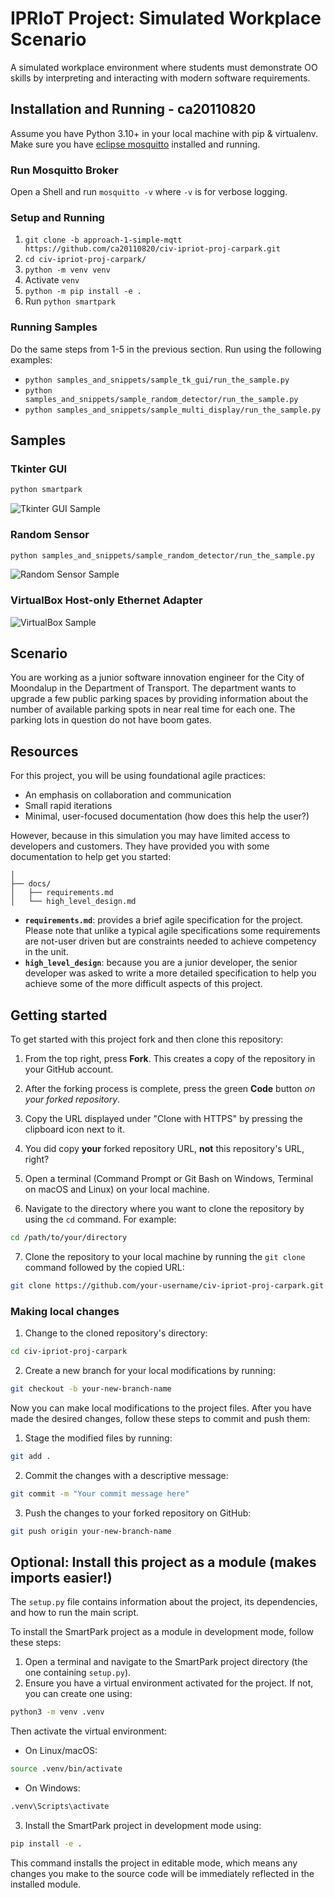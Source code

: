 # IPRIoT Project: Simulated Workplace Scenario

A simulated workplace environment where students must demonstrate OO skills by interpreting and interacting with modern software requirements.

## Installation and Running - ca20110820
Assume you have Python 3.10+ in your local machine with pip & virtualenv. Make sure you have 
[eclipse mosquitto](https://mosquitto.org/) installed and running.

### Run Mosquitto Broker
Open a Shell and run `mosquitto -v` where `-v` is for verbose logging.

### Setup and Running
1. `git clone -b approach-1-simple-mqtt https://github.com/ca20110820/civ-ipriot-proj-carpark.git`
2. `cd civ-ipriot-proj-carpark/`
3. `python -m venv venv`
4. Activate `venv`
5. `python -m pip install -e .`
6. Run `python smartpark`

### Running Samples
Do the same steps from 1-5 in the previous section. Run using the following
examples:
   - `python samples_and_snippets/sample_tk_gui/run_the_sample.py`
   - `python samples_and_snippets/sample_random_detector/run_the_sample.py`
   - `python samples_and_snippets/sample_multi_display/run_the_sample.py`

## Samples
### Tkinter GUI

```bash
python smartpark
```

![Tkinter GUI Sample](media/Smartpark-Sample.gif)

### Random Sensor

```bash
python samples_and_snippets/sample_random_detector/run_the_sample.py
```

![Random Sensor Sample](media/Random-Sensor.gif)

### VirtualBox Host-only Ethernet Adapter
![VirtualBox Sample](media/VirtualBox-Network.gif)

## Scenario

You are working as a junior software innovation engineer for the City of Moondalup in the Department of Transport. The department wants to upgrade a few public parking spaces by providing information about the number of available parking spots in near real time for each one. The parking lots in question do not have boom gates.

## Resources

For this project, you will be using foundational agile practices:

- An emphasis on collaboration and communication
- Small rapid iterations
- Minimal, user-focused documentation (how does this help the user?)

However, because in this simulation you may have limited access to developers and customers. They have provided you with some documentation to help get you started:

```text
│
├── docs/
│   ├── requirements.md
│   └── high_level_design.md
```

- **`requirements.md`**: provides a brief agile specification for the project. Please note that unlike a typical agile specifications some requirements are not-user driven but are constraints needed to achieve competency in the unit.
- **`high_level_design`**: because you are a junior developer, the senior developer was asked to write a more detailed specification to help you achieve some of the more difficult aspects of this project.

## Getting started

To get started with this project fork and then clone this repository:

1. From the top right, press **Fork**. This creates a copy of the repository in your GitHub account.

2. After the forking process is complete, press the green **Code** button *on your forked repository*.

3. Copy the URL displayed under "Clone with HTTPS" by pressing the clipboard icon next to it.

4. You did copy **your** forked repository URL, **not** this repository's URL, right?

5. Open a terminal (Command Prompt or Git Bash on Windows, Terminal on macOS and Linux) on your local machine.

6. Navigate to the directory where you want to clone the repository by using the `cd` command. For example:

```bash
cd /path/to/your/directory
```

7. Clone the repository to your local machine by running the `git clone` command followed by the copied URL:

```bash
git clone https://github.com/your-username/civ-ipriot-proj-carpark.git
```

### Making local changes

1. Change to the cloned repository's directory:

```bash
cd civ-ipriot-proj-carpark
```

2.  Create a new branch for your local modifications by running:

```bash
git checkout -b your-new-branch-name
```

Now you can make local modifications to the project files. After you have made the desired changes, follow these steps to commit and push them:

1. Stage the modified files by running:

```bash
git add .
```

2. Commit the changes with a descriptive message:

```bash
git commit -m "Your commit message here"
```

3. Push the changes to your forked repository on GitHub:

```bash
git push origin your-new-branch-name
```

## Optional: Install this project as a module (makes imports easier!)

The `setup.py` file contains information about the project, its dependencies, and how to run the main script.

To install the SmartPark project as a module in development mode, follow these steps:

1. Open a terminal and navigate to the SmartPark project directory (the one containing `setup.py`). 
2. Ensure you have a virtual environment activated for the project. If not, you can create one using:

```bash
python3 -m venv .venv
```

Then activate the virtual environment:

- On Linux/macOS:

```bash
source .venv/bin/activate
```

- On Windows:

```bash
.venv\Scripts\activate
```

3. Install the SmartPark project in development mode using:

```bash
pip install -e .
```

This command installs the project in editable mode, which means any changes you make to the source code will be immediately reflected in the installed module.
